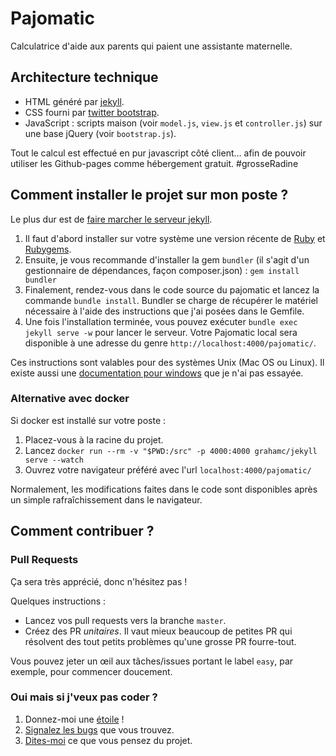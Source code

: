 # Pajomatic

Calculatrice d'aide aux parents qui paient une assistante maternelle.

## Architecture technique

* HTML généré par [jekyll](http://jekyllrb.com/).
* CSS fourni par [twitter bootstrap](http://getbootstrap.com/).
* JavaScript : scripts maison (voir `model.js`, `view.js` et `controller.js`) sur une base jQuery (voir `bootstrap.js`).

Tout le calcul est effectué en pur javascript côté client… afin de pouvoir utiliser les Github-pages comme hébergement gratuit. #grosseRadine

## Comment installer le projet sur mon poste ?

Le plus dur est de [faire marcher le serveur jekyll](http://jekyllrb.com/docs/installation/).

1. Il faut d'abord installer sur votre système une version récente de [Ruby](https://www.ruby-lang.org/fr/downloads/) et [Rubygems](https://rubygems.org/pages/download).
2. Ensuite, je vous recommande d'installer la gem `bundler` (il s'agit d'un gestionnaire de dépendances, façon composer.json) : `gem install bundler`
3. Finalement, rendez-vous dans le code source du pajomatic et lancez la commande `bundle install`. Bundler se charge de récupérer le matériel nécessaire à l'aide des instructions que j'ai posées dans le Gemfile.
4. Une fois l'installation terminée, vous pouvez exécuter `bundle exec jekyll serve -w` pour lancer le serveur. Votre Pajomatic local sera disponible à une adresse du genre `http://localhost:4000/pajomatic/`.

Ces instructions sont valables pour des systèmes Unix (Mac OS ou Linux). Il existe aussi une [documentation pour windows](http://jekyllrb.com/docs/windows/#installation) que je n'ai pas essayée.

### Alternative avec docker

Si docker est installé sur votre poste :

1. Placez-vous à la racine du projet.
2. Lancez `docker run --rm -v "$PWD:/src" -p 4000:4000 grahamc/jekyll serve --watch`
3. Ouvrez votre navigateur préféré avec l'url `localhost:4000/pajomatic/`

Normalement, les modifications faites dans le code sont disponibles après un simple rafraîchissement dans le navigateur.

## Comment contribuer ?

### Pull Requests

Ça sera très apprécié, donc n'hésitez pas !

Quelques instructions :
* Lancez vos pull requests vers la branche `master`.
* Créez des PR _unitaires_. Il vaut mieux beaucoup de petites PR qui résolvent des tout petits problèmes qu'une grosse PR fourre-tout.

Vous pouvez jeter un œil aux tâches/issues portant le label `easy`, par exemple, pour commencer doucement.

### Oui mais si j'veux pas coder ?

1. Donnez-moi une [étoile](https://github.com/tut-tuuut/pajomatic/stargazers) !
2. [Signalez les bugs](https://github.com/tut-tuuut/pajomatic/issues/new) que vous trouvez.
3. [Dites-moi](https://twitter.com/tut_tuuut) ce que vous pensez du projet.
